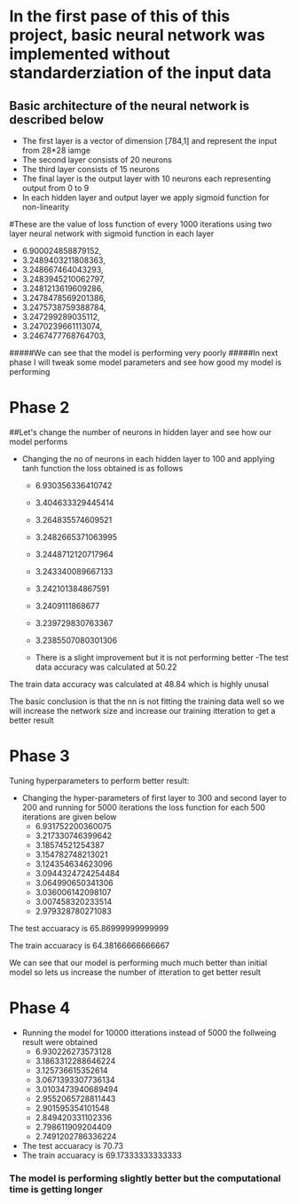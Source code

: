 # In the first pase of this of this project, basic neural network was implemented without standarderziation of the input data
## Basic architecture of the neural network is described below
- The first layer is a vector of dimension [784,1] and represent the input from 28*28 iamge 
- The second layer consists of 20 neurons
- The third layer consists of 15 neurons
- The final layer is the output layer with 10 neurons each representing output from 0 to 9
- In each hidden layer and output layer we apply sigmoid function for non-linearity 


#These are the value of loss function of every 1000 iterations using two layer neural network with sigmoid function in each layer
- 6.900024858879152,
- 3.2489403211808363,
- 3.248667464043293,
- 3.2483945210062797,
- 3.2481213619609286,
- 3.2478478569201386,
- 3.2475738759388784,
- 3.247299289035112,
- 3.2470239661113074,
- 3.2467477768764703,


#####We can see that the model is performing very poorly
#####In next phase I will tweak some model parameters and see how good my model is performing

# Phase 2
 
 ##Let's change the number of neurons in hidden layer and see how our model performs
- Changing the no of neurons in each hidden layer to 100 and applying tanh function the loss obtained is as follows
  - 6.930356336410742
  - 3.404633329445414
  - 3.264835574609521
  - 3.2482665371063995
  - 3.2448712120717964
  - 3.243340089667133
  - 3.242101384867591
  - 3.2409111868677
  - 3.239729830763367
  - 3.2385507080301306


  - There is a slight improvement but it is not performing better 
  -The test data accuracy was calculated at 50.22

The train data accuracy was calculated at 48.84 which is highly unusal

The basic conclusion is that the nn is not fitting the training data well so we will increase the network size and increase our training itteration to get a better result

# Phase 3

Tuning hyperparameters to perform better result:
- Changing the hyper-parameters of first layer to 300 and second layer to 200 and running for 5000 iterations the loss function for each 500 iterations are given below 
   - 6.931752200360075
   - 3.217330746399642
   - 3.18574521254387
   - 3.154782748213021
   - 3.124354634623096
   - 3.0944324724254484
   - 3.064990650341306
   - 3.036006142098107
   - 3.007458320233514
   - 2.979328780271083


 The test accuaracy is 65.86999999999999


 The train accuaracy is 64.38166666666667

 We can see that our model is performing much much better than initial model so lets us increase the number of itteration to get better result
# Phase 4
- Running the model for 10000 itterations instead of 5000 the follweing result were obtained
    - 6.930226273573128
    - 3.1863312288646224
    - 3.125736615352614
    - 3.0671393307736134
    - 3.0103473940689494
    - 2.9552065728811443
    - 2.901595354101548
    - 2.849420331102336
    - 2.798611909204409
    - 2.7491202786336224 
 - The test accuaracy is 70.73
 - The train accuaracy is 69.17333333333333
 ### The model is performing slightly better but the computational time is getting longer

